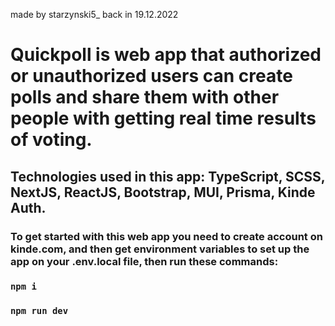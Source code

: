 made by starzynski5_ back in 19.12.2022

# Quickpoll is web app that authorized or unauthorized users can create polls and share them with other people with getting real time results of voting.

## Technologies used in this app: TypeScript, SCSS, NextJS, ReactJS, Bootstrap, MUI, Prisma, Kinde Auth.

### To get started with this web app you need to create account on kinde.com, and then get environment variables to set up the app on your .env.local file, then run these commands:
### `npm i`
### `npm run dev`
